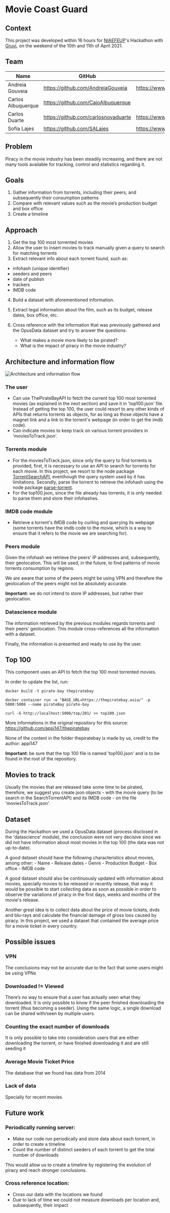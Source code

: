 # Movie Coast Guard

## Context
This project was developed within 16 hours for [NIAEFEUP](https://ni.fe.up.pt/)'s Hackathon with [Gruvi](https://www.gruvi.tv/), on the weekend of the 10th and 11th of April 2021.

## Team
| Name | GitHub | Linkedin |
| ---- | ------ | -------- |
| Andreia Gouveia | https://github.com/AndreiaGouveia | https://www.linkedin.com/in/andreia-gouveia/ |
| Carlos Albuquerque | https://github.com/CajoAlbuquerque | |
| Carlos Duarte | https://github.com/carlosnovaduarte | https://www.linkedin.com/in/carlosnovaduarte/ |
| Sofia Lajes | https://github.com/SALajes | https://www.linkedin.com/in/salajes/ |

## Problem
Piracy in the movie industry has been steadily increasing, and there are not many tools available for tracking, control and statistics regarding it.

## Goals
1. Gather information from torrents, including their peers, and subsequently their consumption patterns
2. Compare with relevant values such as the movie’s production budget and box office
3. Create a timeline

## Approach
1. Get the top 100 most torrented movies 
2. Allow the user to insert movies to track manually given a query to search for matching torrents
3. Extract relevant info about each torrent found, such as:
- infohash (unique identifier)
- seeders and peers
- date of publish
- trackers
- IMDB code
4. Build a dataset with aforementioned information.
5. Extract legal information about the film, such as its budget, release dates, box office, etc.
6. Cross reference with the information that was previously gathered and the OpusData dataset and try to answer the questions: 

    - What makes a movie more likely to be pirated? 
    - What is the impact of piracy in the movie industry?

## Architecture and information flow
![Architecture and information flow](https://user-images.githubusercontent.com/38894031/114429239-09c19700-9bb5-11eb-8a22-656c230a74c0.png)

### The user
- Can use ThePirateBayAPI to fetch the current top 100 most torrented movies (as explained in the next section) and save it in 'top100.json' file. Instead of getting the top 100, the user could resort to any other kinds of APIs that returns torrents as objects, for as long as those objects have a magnet link and a link to the torrent's webpage (in order to get the imdb code).
- Can indicate movies to keep track on various torrent providers in 'moviesToTrack.json'.

### Torrents module
- For the moviesToTrack.json, since only the query to find torrents is provided, first, it is necessary to use an API to search for torrents for each movie. In this project, we resort to the node package [TorrentSearchAPI](https://www.npmjs.com/package/torrent-search-api), eventhough the query system used by it has limitations. Secondly, parse the torrent to retrieve the infohash using the node package [parse-torrent](https://www.npmjs.com/package/parse-torrent).
- For the top100.json, since the file already has torrents, it is only needed to parse them and store their infohashes.

### IMDB code module
- Retrieve a torrent's IMDB code by curling and querying its webpage (some torrents have the imdb code to the movie, which is a way to ensure that it refers to the movie we are searching for).

### Peers module
Given the infohash we retrieve the peers' IP addresses and, subsequently, their geolocation. This will be used, in the future, to find patterns of movie torrents consumption by regions.

We are aware that some of the peers might be using VPN and therefore the geolocation of the peers might not be absolutely accurate.

**Important:** we do not intend to store IP addresses, but rather their geolocation. 

### Datascience module
The information retrieved by the previous modules regards torrents and their peers' geolocation. This module cross-references all the information with a dataset.

Finally, the information is presented and ready to use by the user.

## Top 100
This component uses an API to fetch the top 100 most torrented movies.

In order to update the list, run:

`docker build -t pirate-bay thepiratebay`

`docker container run -e "BASE_URL=https://thepiratebay.asia/" -p 5000:5000 --name pirateBay pirate-bay`

`curl -G http://localhost:5000/top/201/ >> top100.json`

More informations in the original repository for this source: https://github.com/appi147/thepiratebay


None of the content in the folder thepiratebay is made by us, credit to the author: appi147


**Important**: be sure that the top 100 file is named 'top100.json' and is to be found in the root of the repository.

## Movies to track
Usually the movies that are released take some time to be pirated, therefore, we suggest you create json objects - with the movie query (to be search in the SearchTorrentAPI) and its IMDB code - on the file 'moviesToTrack.json'. 

## Dataset
During the Hackathon we used a OpusData dataset (process disclosed in the 'datascience' module), the conclusion were not very decisive since we did not have information about most movies in the top 100 (the data was not up-to-date).

A good dataset should have the following characteristics about movies, among other:
    - Name
    - Release dates
    - Genre
    - Production Budget
    - Box office
    - IMDB code 

A good dataset should also be continuously updated with information about movies, specially movies to be released or recently release, that way it would be possible to start collecting data as soon as possible in order to observe the variations of piracy in the first days, weeks and months of the movie's release.

Another great idea is to collect data about the price of movie tickets, dvds and blu-rays and calculate the financial damage of gross loss caused by piracy. In this project, we used a dataset that contained the average price for a movie ticket in every country.

## Possible issues
### VPN
The conclusions may not be accurate due to the fact that some users might be using VPNs

### Downloaded != Viewed
There’s no way to ensure that a user has actually seen what they downloaded. It is only possible to know if the peer finished downloading the torrent (thus becoming a seeder). Using the same logic, a single download can be shared with/seen by multiple users.

### Counting the exact number of downloads
It is only possible to take into consideration users that are either downloading the torrent, or have finished downloading it and are still seeding it

### Average Movie Ticket Price
The database that we found has data from 2014

### Lack of data
Specially for recent movies

## Future work
### Periodically running server:
- Make our code run periodically and store data about each torrent, in order to create a timeline
- Count the number of distinct seeders of each torrent to get the total number of downloads

This would allow us to create a timeline by registering the evolution of piracy and reach stronger conclusions.

### Cross reference location:
- Cross our data with the locations we found
- Due to lack of time we could not measure downloads per location and, subsequently, their impact
